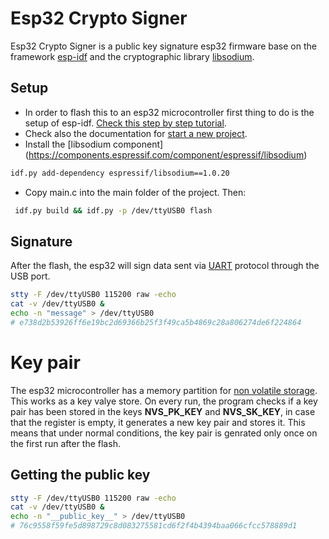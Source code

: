 # Esp32 Crypto Signer

Esp32 Crypto Signer is a public key signature esp32 firmware base on the framework [esp-idf](https://docs.espressif.com/projects/esp-idf/en/latest/esp32/) and the cryptographic library [libsodium](https://doc.libsodium.org/).

## Setup

- In order to flash this to an esp32 microcontroller first thing to do is the setup of esp-idf. [Check this step by step tutorial](https://docs.espressif.com/projects/esp-idf/en/latest/esp32/get-started/linux-macos-setup.html).
- Check also the documentation for [start a new project](https://docs.espressif.com/projects/esp-idf/en/latest/esp32/api-guides/build-system.html#start-a-new-project).
- Install the [libsodium component] (https://components.espressif.com/component/espressif/libsodium)

``` bash
idf.py add-dependency espressif/libsodium==1.0.20
```

- Copy main.c into the main folder of the project. Then:

``` bash
 idf.py build && idf.py -p /dev/ttyUSB0 flash
```

## Signature

After the flash, the esp32 will sign data sent via [UART](https://en.wikipedia.org/wiki/Universal_asynchronous_receiver-transmitter) protocol through the USB port. 

``` bash
stty -F /dev/ttyUSB0 115200 raw -echo
cat -v /dev/ttyUSB0 &
echo -n "message" > /dev/ttyUSB0
# e738d2b53926ff6e19bc2d69366b25f3f49ca5b4869c28a806274de6f224864
```

# Key pair

The esp32 microcontroller has a memory partition for [non volatile storage](https://docs.espressif.com/projects/esp-idf/en/latest/esp32/api-reference/storage/nvs_flash.html?highlight=nvs). This works as a key valye store. 
On every run, the program checks if a key pair has been stored in the keys __NVS_PK_KEY__ and __NVS_SK_KEY__, in case that the register is empty, it generates a new key pair and stores it. This means that under normal conditions, the key pair is genrated only once on the first run after the flash.

## Getting the public key

``` bash
stty -F /dev/ttyUSB0 115200 raw -echo
cat -v /dev/ttyUSB0 &
echo -n "__public_key__" > /dev/ttyUSB0
# 76c9558f59fe5d898729c8d083275581cd6f2f4b4394baa066cfcc578889d1
```

